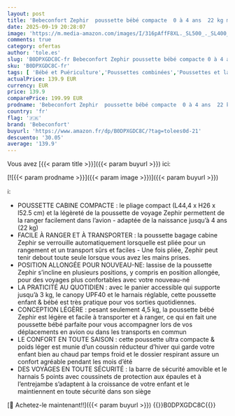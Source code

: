 ```yaml
---
layout: post
title: 'Bebeconfort Zephir  poussette bébé compacte  0 à 4 ans  22 kg max.   poussette de voyage légère  4 5 kg   autorisée en bagage cabine  siège inclinable et position allongée  panier  Mineral Green'
date: 2025-09-19 20:28:07
image: 'https://m.media-amazon.com/images/I/316pAffF8XL._SL500_._SL400_.jpg'
comments: true
category: ofertas
author: 'tole.es'
slug: 'B0DPXGDC8C-fr Bebeconfort Zephir poussette bébé compacte 0 à 4 ans 22 kg...'
sku: 'B0DPXGDC8C-fr'
tags: [ 'Bébé et Puériculture','Poussettes combinées','Poussettes et landaus','Poussettes, landaus et accessoires','bebeconfort','🇫🇷', ]
actualPrice: 139.9 EUR
currency: EUR
price: 139.9
comparePrice: 199.99 EUR
prodname: 'Bebeconfort Zephir  poussette bébé compacte  0 à 4 ans  22 kg max.   poussette de voyage légère  4 5 kg   autorisée en bagage cabine  siège inclinable et position allongée  panier  Mineral Green'
country: 'fr'
flag: '🇫🇷'
brand: 'Bebeconfort'
buyurl: 'https://www.amazon.fr/dp/B0DPXGDC8C/?tag=tolees0d-21'
descuento: '30.05'
average: '139.9'
---
```


Vous avez [{{< param title >}}]({{< param buyurl >}}) ici:

[![{{< param prodname >}}]({{< param image >}})]({{< param buyurl >}})

ℹ️:

- POUSSETTE CABINE COMPACTE : le pliage compact (L44,4 x H26 x l52.5 cm) et la légèreté de la poussette de voyage Zephir permettent de la ranger facilement dans l’avion - adaptée de la naissance jusqu’à 4 ans (22 kg)
- FACILE À RANGER ET À TRANSPORTER : la poussette bagage cabine Zephir se verrouille automatiquement lorsquelle est pliée pour un rangement et un transport sûrs et faciles - Une fois pliée, Zephir peut tenir debout toute seule lorsque vous avez les mains prises.
- POSITION ALLONGÉE POUR NOUVEAU-NE: lassise de la poussette Zephir s’incline en plusieurs positions, y compris en position allongée, pour des voyages plus confortables avec votre nouveau-né
- LA PRATICITÉ AU QUOTIDIEN : avec le panier accessible qui supporte jusqu’à 3 kg, le canopy UPF40 et le harnais réglable, cette poussette enfant & bébé est très pratique pour vos sorties quotidiennes.
- CONCEPTION LÉGÈRE : pesant seulement 4,5 kg, la poussette bébé Zephir est légère et facile à transporter et à ranger, ce qui en fait une poussette bébé parfaite pour vous accompagner lors de vos déplacements en avion ou dans les transports en commun
- LE CONFORT EN TOUTE SAISON : cette poussette ultra compacte & poids léger est munie d’un coussin réducteur d’hiver qui garde votre enfant bien au chaud par temps froid et le dossier respirant assure un confort agréable pendant les mois d’été
- DES VOYAGES EN TOUTE SÉCURITÉ : la barre de sécurité amovible et le harnais 5 points avec coussinets de protection aux épaules et à l’entrejambe s’adaptent à la croissance de votre enfant et le maintiennent en toute sécurité dans son siège

[🛒 Achetez-le maintenant!!]({{< param buyurl >}})
{{<world>}}B0DPXGDC8C{{</world>}}
